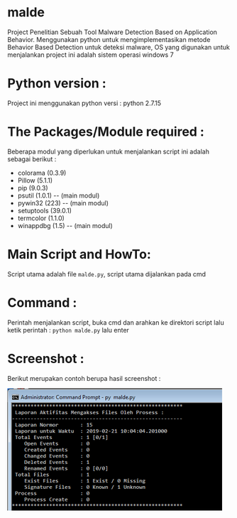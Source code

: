 # malde
Project Penelitian Sebuah Tool Malware Detection Based on Application Behavior.
Menggunakan python untuk mengimplementasikan metode Behavior Based Detection untuk deteksi malware, OS yang digunakan untuk menjalankan project ini adalah sistem operasi windows 7

# Python version : 
Project ini menggunakan python versi : python 2.7.15

# The Packages/Module required : 
Beberapa modul yang diperlukan untuk menjalankan script ini adalah sebagai berikut : 
- colorama (0.3.9)
- Pillow (5.1.1)
- pip (9.0.3)
- psutil (1.0.1) -- (main modul)
- pywin32 (223) -- (main modul)
- setuptools (39.0.1)
- termcolor (1.1.0)
- winappdbg (1.5) -- (main modul)

# Main Script and HowTo:
Script utama adalah file `malde.py`, script utama dijalankan pada cmd

# Command : 
Perintah menjalankan script, buka cmd dan arahkan ke direktori script lalu ketik perintah : 
`python malde.py` lalu enter

# Screenshot : 
Berikut merupakan contoh berupa hasil screenshot : 

![malde-hasil-screenshot](img/malde-screenshot.png)


